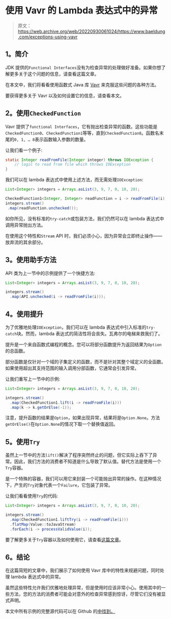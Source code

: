 # 使用 Vavr 的 Lambda 表达式中的异常

> 原文：<https://web.archive.org/web/20220930061024/https://www.baeldung.com/exceptions-using-vavr>

## 1。简介

JDK 提供的`Functional Interfaces`没有为检查异常的处理做好准备。如果你想了解更多关于这个问题的信息，请查看这篇文章。

在本文中，我们将看看使用函数式 Java 库 [Vavr](https://web.archive.org/web/20221017183240/http://www.vavr.io/) 来克服这些问题的各种方法。

要获得更多关于 Vavr 以及如何设置它的信息，请查看本文。

## 2。使用`CheckedFunction`

Vavr 提供了`functional Interfaces`，它有抛出检查异常的函数。这些功能是`CheckedFunction0`、`CheckedFunction1`等等，直到`CheckedFunction8`。函数名末尾的`0, 1, … 8`表示函数输入参数的数量。

让我们看一个例子:

```java
static Integer readFromFile(Integer integer) throws IOException {
    // logic to read from file which throws IOException
} 
```

我们可以在 lambda 表达式中使用上述方法，而无需处理`IOException`:

```java
List<Integer> integers = Arrays.asList(3, 9, 7, 0, 10, 20);

CheckedFunction1<Integer, Integer> readFunction = i -> readFromFile(i);
integers.stream()
 .map(readFunction.unchecked());
```

如你所见，没有标准的`try-catch`或包装方法，我们仍然可以在 lambda 表达式中调用异常抛出方法。

在使用这个特性和`Stream` API 时，我们必须小心，因为异常会立即终止操作——放弃流的其余部分。

## 3。使用助手方法

API 类为上一节中的示例提供了一个快捷方法:

```java
List<Integer> integers = Arrays.asList(3, 9, 7, 0, 10, 20);

integers.stream()
  .map(API.unchecked(i -> readFromFile(i)));
```

## 4。使用提升

为了优雅地处理`IOException`，我们可以在 lambda 表达式中引入标准的`try-catch`块。然而，lambda 表达式的简洁性将会丧失。瓦弗尔的电梯来救我们了。

提升是一个来自函数式编程的概念。您可以将部分函数提升为返回结果为`Option`的总函数。

部分函数是仅针对一个域的子集定义的函数，而不是针对其整个域定义的全函数。如果使用超出其支持范围的输入调用分部函数，它通常会引发异常。

让我们重写上一节中的示例:

```java
List<Integer> integers = Arrays.asList(3, 9, 7, 0, 10, 20);

integers.stream()
  .map(CheckedFunction1.lift(i -> readFromFile(i)))
  .map(k -> k.getOrElse(-1));
```

注意，提升函数的结果是`Option`，如果出现异常，结果将是`Option.None`。方法`getOrElse()`在`Option.None`的情况下取一个替换值返回。

## 5。使用`Try`

虽然上一节中的方法`lift()`解决了程序突然终止的问题，但它实际上吞下了异常。因此，我们方法的消费者不知道是什么导致了默认值。替代方法是使用一个`Try`容器。

是一个特殊的容器，我们可以用它来封装一个可能抛出异常的操作。在这种情况下，产生的`Try`对象代表一个`Failure`，它包装了异常。

让我们看看使用`Try`的代码:

```java
List<Integer> integers = Arrays.asList(3, 9, 7, 0, 10, 20); 
```

```java
integers.stream()
  .map(CheckedFunction1.liftTry(i -> readFromFile(i)))
  .flatMap(Value::toJavaStream)
  .forEach(i -> processValidValue(i));
```

要了解更多关于`Try`容器以及如何使用它，请查看[这篇文章](/web/20221017183240/https://www.baeldung.com/vavr-try)。

## 6。结论

在这篇简短的文章中，我们展示了如何使用 Vavr 库中的特性来规避问题，同时处理 lambda 表达式中的异常。

虽然这些特性允许我们优雅地处理异常，但是使用时应该非常小心。使用其中的一些方法，您的方法的消费者可能会对意外的检查异常感到惊讶，尽管它们没有被显式声明。

本文中所有示例的完整源代码可以在 Github 的[中找到。](https://web.archive.org/web/20221017183240/https://github.com/eugenp/tutorials/tree/master/vavr-modules/vavr)